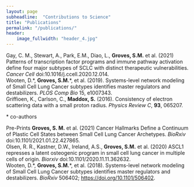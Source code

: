 ```yaml
---
layout: page
subheadline:  "Contributions to Science"
title: "Publications"
permalink: "/publications/"
header:
    image_fullwidth: "header_4.jpg"
---
```


Gay, C. M., Stewart, A., Park, E.M., Diao, L., **Groves, S.M.** et al.
(2021) Patterns of transcription factor programs and immune pathway
activation define four major subtypes of SCLC with distinct therapeutic
vulnerabilities. *Cancer Cell* doi:10.1016/j.ccell.2020.12.014.\
Wooten, D.\*, **Groves, S.M.**\*, et al. (2019). Systems-level network
modeling of Small Cell Lung Cancer subtypes identifies master regulators
and destabilizers. *PLOS Comp Bio* 15, e1007343.\
Griffioen, K., Carlson, C., **Maddox, S.** (2016). Consistency of
electron scattering data with a small proton radius. *Physics Review C*,
**93**, 065207.

\* co-authors

Pre-Prints **Groves, S. M.** et al. (2021) Cancer Hallmarks Define a
Continuum of Plastic Cell States between Small Cell Lung Cancer
Archetypes. *BioRxiv* doi:10.1101/2021.01.22.427865.\
Olsen, R. R., Kastner, D.W., Ireland, A.S., **Groves, S.M.** et al.
(2020) ASCL1 represses a latent osteogenic program in small cell lung
cancer in multiple cells of origin. *Biorxiv*
doi:10.1101/2020.11.11.362632.\
Wooten, D.\*, **Groves, S.M.**\*, et al. (2018). Systems-level network
modeling of Small Cell Lung Cancer subtypes identifies master regulators
and destabilizers. *BioRxiv* 506402; https://doi.org/10.1101/506402.